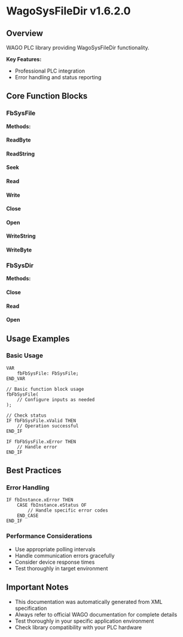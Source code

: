 # WagoSysFileDir v1.6.2.0

## Overview
WAGO PLC library providing WagoSysFileDir functionality.

**Key Features:**
- Professional PLC integration
- Error handling and status reporting

## Core Function Blocks

### FbSysFile
**Methods:**

#### ReadByte
#### ReadString
#### Seek
#### Read
#### Write
#### Close
#### Open
#### WriteString
#### WriteByte
### FbSysDir
**Methods:**

#### Close
#### Read
#### Open
## Usage Examples

### Basic Usage
```iec
VAR
    fbFbSysFile: FbSysFile;
END_VAR

// Basic function block usage
fbFbSysFile(
    // Configure inputs as needed
);

// Check status
IF fbFbSysFile.xValid THEN
    // Operation successful
END_IF

IF fbFbSysFile.xError THEN
    // Handle error
END_IF
```

## Best Practices

### Error Handling
```iec
IF fbInstance.xError THEN
    CASE fbInstance.eStatus OF
        // Handle specific error codes
    END_CASE
END_IF
```

### Performance Considerations
- Use appropriate polling intervals
- Handle communication errors gracefully
- Consider device response times
- Test thoroughly in target environment

## Important Notes

- This documentation was automatically generated from XML specification
- Always refer to official WAGO documentation for complete details
- Test thoroughly in your specific application environment
- Check library compatibility with your PLC hardware

